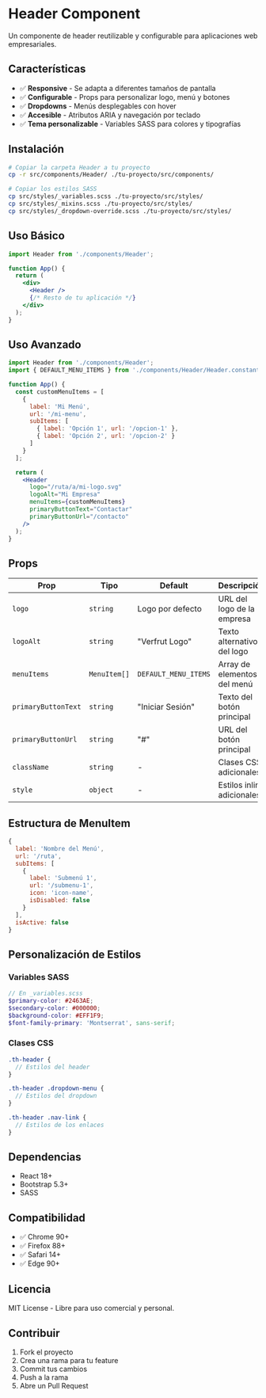 # Header Component

Un componente de header reutilizable y configurable para aplicaciones web empresariales.

## Características

- ✅ **Responsive** - Se adapta a diferentes tamaños de pantalla
- ✅ **Configurable** - Props para personalizar logo, menú y botones
- ✅ **Dropdowns** - Menús desplegables con hover
- ✅ **Accesible** - Atributos ARIA y navegación por teclado
- ✅ **Tema personalizable** - Variables SASS para colores y tipografías

## Instalación

```bash
# Copiar la carpeta Header a tu proyecto
cp -r src/components/Header/ ./tu-proyecto/src/components/

# Copiar los estilos SASS
cp src/styles/_variables.scss ./tu-proyecto/src/styles/
cp src/styles/_mixins.scss ./tu-proyecto/src/styles/
cp src/styles/_dropdown-override.scss ./tu-proyecto/src/styles/
```

## Uso Básico

```jsx
import Header from './components/Header';

function App() {
  return (
    <div>
      <Header />
      {/* Resto de tu aplicación */}
    </div>
  );
}
```

## Uso Avanzado

```jsx
import Header from './components/Header';
import { DEFAULT_MENU_ITEMS } from './components/Header/Header.constants';

function App() {
  const customMenuItems = [
    {
      label: 'Mi Menú',
      url: '/mi-menu',
      subItems: [
        { label: 'Opción 1', url: '/opcion-1' },
        { label: 'Opción 2', url: '/opcion-2' }
      ]
    }
  ];

  return (
    <Header
      logo="/ruta/a/mi-logo.svg"
      logoAlt="Mi Empresa"
      menuItems={customMenuItems}
      primaryButtonText="Contactar"
      primaryButtonUrl="/contacto"
    />
  );
}
```

## Props

| Prop | Tipo | Default | Descripción |
|------|------|---------|-------------|
| `logo` | `string` | Logo por defecto | URL del logo de la empresa |
| `logoAlt` | `string` | "Verfrut Logo" | Texto alternativo del logo |
| `menuItems` | `MenuItem[]` | `DEFAULT_MENU_ITEMS` | Array de elementos del menú |
| `primaryButtonText` | `string` | "Iniciar Sesión" | Texto del botón principal |
| `primaryButtonUrl` | `string` | "#" | URL del botón principal |
| `className` | `string` | - | Clases CSS adicionales |
| `style` | `object` | - | Estilos inline adicionales |

## Estructura de MenuItem

```javascript
{
  label: 'Nombre del Menú',
  url: '/ruta',
  subItems: [
    {
      label: 'Submenú 1',
      url: '/submenu-1',
      icon: 'icon-name',
      isDisabled: false
    }
  ],
  isActive: false
}
```

## Personalización de Estilos

### Variables SASS

```scss
// En _variables.scss
$primary-color: #2463AE;
$secondary-color: #000000;
$background-color: #EFF1F9;
$font-family-primary: 'Montserrat', sans-serif;
```

### Clases CSS

```scss
.th-header {
  // Estilos del header
}

.th-header .dropdown-menu {
  // Estilos del dropdown
}

.th-header .nav-link {
  // Estilos de los enlaces
}
```

## Dependencias

- React 18+
- Bootstrap 5.3+
- SASS

## Compatibilidad

- ✅ Chrome 90+
- ✅ Firefox 88+
- ✅ Safari 14+
- ✅ Edge 90+

## Licencia

MIT License - Libre para uso comercial y personal.

## Contribuir

1. Fork el proyecto
2. Crea una rama para tu feature
3. Commit tus cambios
4. Push a la rama
5. Abre un Pull Request
